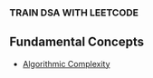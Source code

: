 ### TRAIN DSA WITH LEETCODE

## Fundamental Concepts

- [Algorithmic Complexity](https://blog.algomaster.io/p/57bd4963-462f-4294-a972-4012691fc729)